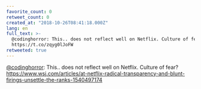 ```yaml
---
favorite_count: 0
retweet_count: 0
created_at: "2018-10-26T08:41:18.000Z"
lang: en
full_text: >-
  @codinghorror: This.. does not reflect well on Netflix. Culture of fear?
  https://t.co/zqyg0lJoFW
retweeted: true
---
```


[@codinghorror](https://twitter.com/codinghorror): This.. does not reflect well
on Netflix. Culture of fear?
<https://www.wsj.com/articles/at-netflix-radical-transparency-and-blunt-firings-unsettle-the-ranks-1540497174>
